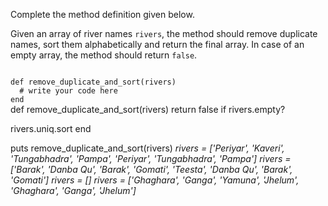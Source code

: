 Complete the method definition given below.

Given an array of river names `rivers`, the method should remove duplicate names, sort them alphabetically and return the final array. In case of an empty array, the method should return `false`.

<codeblock language="ruby" type="exercise" testMode="multipleInput">
<code>
def remove_duplicate_and_sort(rivers)
  # write your code here
end
</code>

<solution>
def remove_duplicate_and_sort(rivers)
  return false if rivers.empty?

  rivers.uniq.sort
end
</solution>

<testcases>
<caller>
puts remove_duplicate_and_sort(rivers)
</caller>
<testcase>
<i>
rivers = ['Periyar', 'Kaveri', 'Tungabhadra', 'Pampa', 'Periyar', 'Tungabhadra', 'Pampa']
</i>
</testcase>
<testcase>
<i>
rivers = ['Barak', 'Danba Qu', 'Barak', 'Gomati', 'Teesta', 'Danba Qu', 'Barak', 'Gomati']
</i>
</testcase>
<testcase>
<i>
rivers = []
</i>
</testcase>
<testcase>
<i>
rivers = ['Ghaghara', 'Ganga', 'Yamuna', 'Jhelum', 'Ghaghara', 'Ganga', 'Jhelum']
</i>
</testcase>
</testcases>
</codeblock>